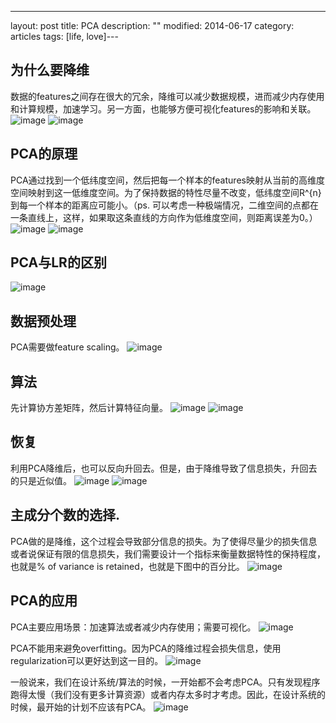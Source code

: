 ---
layout: post
title: PCA
description: ""
modified: 2014-06-17
category: articles
tags: [life, love]---
## 为什么要降维
数据的features之间存在很大的冗余，降维可以减少数据规模，进而减少内存使用和计算规模，加速学习。另一方面，也能够方便可视化features的影响和关联。
![image](/assets/post-images/2014-06-17-9508dae6-36b2-4e2d-aa10-dab2f6b6b5c1.png)
![image](/assets/post-images/2014-06-17-fb2de392-7775-4ac2-c9f4-4158e8fe14ae.png)

## PCA的原理
PCA通过找到一个低纬度空间，然后把每一个样本的features映射从当前的高维度空间映射到这一低维度空间。为了保持数据的特性尽量不改变，低纬度空间R^{n}到每一个样本的距离应可能小。（ps. 可以考虑一种极端情况，二维空间的点都在一条直线上，这样，如果取这条直线的方向作为低维度空间，则距离误差为0。）
![image](/assets/post-images/2014-06-17-8232a53a-ef44-42fc-e205-f7d02ad8db13.png)
![image](/assets/post-images/2014-06-17-ada7273f-5d30-4203-f7ba-7d834b6653f4.png)

## PCA与LR的区别

![image](/assets/post-images/2014-06-17-ba8c312b-c698-4d43-ef15-59cde00e0cec.png)

## 数据预处理
PCA需要做feature scaling。
![image](/assets/post-images/2014-06-17-70f781f1-294f-4599-a04a-53686500f60b.png)

## 算法
先计算协方差矩阵，然后计算特征向量。
![image](/assets/post-images/2014-06-17-9d0cc1a7-345f-4d5d-ead4-d2e03db91c38.png)
![image](/assets/post-images/2014-06-17-b4821e6a-c727-4a10-aab8-1b8139392bb1.png)

## 恢复
利用PCA降维后，也可以反向升回去。但是，由于降维导致了信息损失，升回去的只是近似值。
![image](/assets/post-images/2014-06-17-adf437c1-1dc1-4011-9207-e53ace68ac69.png)
![image](/assets/post-images/2014-06-17-47760a09-998c-4cf9-db43-e220b9961a45.png)


## 主成分个数的选择.
PCA做的是降维，这个过程会导致部分信息的损失。为了使得尽量少的损失信息或者说保证有限的信息损失，我们需要设计一个指标来衡量数据特性的保持程度，也就是% of variance is retained，也就是下图中的百分比。
![image](/assets/post-images/2014-06-17-9e75e2e0-1fee-45c0-a52a-91a568babdff.png)

## PCA的应用

PCA主要应用场景：加速算法或者减少内存使用；需要可视化。
![image](/assets/post-images/2014-06-17-904639e8-f145-4a0e-95de-ff9b06b2209a.png)

PCA不能用来避免overfitting。因为PCA的降维过程会损失信息，使用regularization可以更好达到这一目的。
![image](/assets/post-images/2014-06-17-905137ac-553a-473a-ab73-519700becfc3.png)

一般说来，我们在设计系统/算法的时候，一开始都不会考虑PCA。只有发现程序跑得太慢（我们没有更多计算资源）或者内存太多时才考虑。因此，在设计系统的时候，最开始的计划不应该有PCA。
![image](/assets/post-images/2014-06-17-1e7047e5-56a4-4c51-ca74-a06d5c63e470.png)



